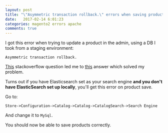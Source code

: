 ```yaml
---
layout: post
title: "\"Asymmetric transaction rollback.\" errors when saving product in Magento 2 "
date:   2017-02-14 6:01:23
categories: magento2 errors apache
comments: true
---
```


I got this error when trying to update a product in the admin, using a DB I took from a staging environment:

```
Asymmetric transaction rollback.
```

[This](http://magento.stackexchange.com/questions/110976/new-product-asymmetric-transaction-rollback-error) stackoverflow question led me to [this](http://magento.stackexchange.com/a/159650/36660) answer which solved my problem.

Turns out if you have Elasticsearch set as your search engine **and you don't have ElasticSearch set up locally**, you'll get this error on product save.

Go to:

```
Store->Configuration->Catalog->Catalog->CatalogSearch->Search Engine
```

And change it to `MySql`.

You should now be able to save products correctly.
